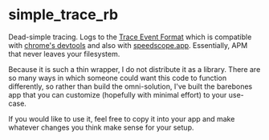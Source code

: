 # simple_trace_rb

Dead-simple tracing. Logs to the [Trace Event Format](https://docs.google.com/document/d/1CvAClvFfyA5R-PhYUmn5OOQtYMH4h6I0nSsKchNAySU/preview?tab=t.0#heading=h.yr4qxyxotyw) which is compatible with [chrome's devtools](https://www.chromium.org/developers/how-tos/trace-event-profiling-tool/) and also with [speedscope.app](https://www.speedscope.app). Essentially, APM that never leaves your filesystem.

Because it is such a thin wrapper, I do not distribute it as a library. There are so many ways in which someone could want this code to function differently, so rather than build the omni-solution, I've built the barebones app that you can customize (hopefully with minimal effort) to your use-case.

If you would like to use it, feel free to copy it into your app and make whatever changes you think make sense for your setup.
